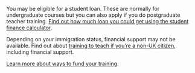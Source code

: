 You may be eligible for a student loan. These are normally for undergraduate courses but you can also apply if you do postgraduate teacher training. [Find out how much loan you could get using the student finance calculator](https://www.gov.uk/student-finance-calculator).

Depending on your immigration status, financial support may not be available. Find out about [training to teach if you’re a non-UK citizen](https://www.gov.uk/government/publications/train-to-teach-in-england-non-uk-applicants/train-to-teach-in-england-if-youre-a-non-uk-citizen), including financial support.

[Learn more about ways to fund your training](https://getintoteaching.education.gov.uk/funding-and-support).
